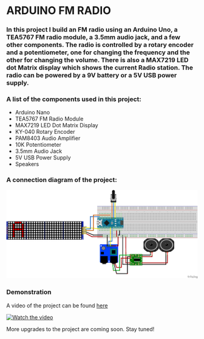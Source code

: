 # ARDUINO FM RADIO 

### In this project I build an FM radio using an Arduino Uno, a TEA5767 FM radio module, a 3.5mm audio jack, and a few other components. The radio is controlled by a rotary encoder and a potentiometer, one for changing the frequency and the other for changing the volume. There is also a MAX7219 LED dot Matrix display which shows the current Radio station. The radio can be powered by a 9V battery or a 5V USB power supply.

### A list of the components used in this project:
- Arduino Nano
- TEA5767 FM Radio Module
- MAX7219 LED Dot Matrix Display
- KY-040 Rotary Encoder
- PAM8403 Audio Amplifier
- 10K Potentiometer
- 3.5mm Audio Jack
- 5V USB Power Supply
- Speakers

### A connection diagram of the project:
<img src="FM RADIO CLOCK_bb.png" alt="Radio Clock"/>

### Demonstration 
A video of the project can be found [here](https://www.youtube.com/watch?v=0ZRx7C7gTdg)

[![Watch the video](https://img.youtube.com/vi/0ZRx7C7gTdg/maxresdefault.jpg)](https://www.youtube.com/watch?v=0ZRx7C7gTdg)


More upgrades to the project are coming soon. Stay tuned!

```
```